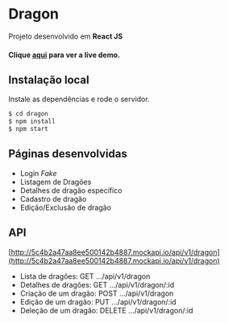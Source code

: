 # Dragon

Projeto desenvolvido em **React JS**
#### Clique  [aqui](https://pokemonstore.netlify.app/)  para ver a live demo.


## Instalação local

Instale as dependências e rode o servidor.
```sh
$ cd dragon
$ npm install 
$ npm start
```

## Páginas desenvolvidas
 

 -  Login *Fake*
 - Listagem de Dragões
 - Detalhes de dragão específico
 - Cadastro de dragão
 - Edição/Exclusão de dragão
 

## API
 [http://5c4b2a47aa8ee500142b4887.mockapi.io/api/v1/dragon](http://5c4b2a47aa8ee500142b4887.mockapi.io/api/v1/dragon)

-   Lista de dragões: GET .../api/v1/dragon
-   Detalhes de dragões: GET .../api/v1/dragon/:id
-   Criação de um dragão: POST .../api/v1/dragon
-   Edição de um dragão: PUT .../api/v1/dragon/:id
-   Deleção de um dragão: DELETE .../api/v1/dragon/:id